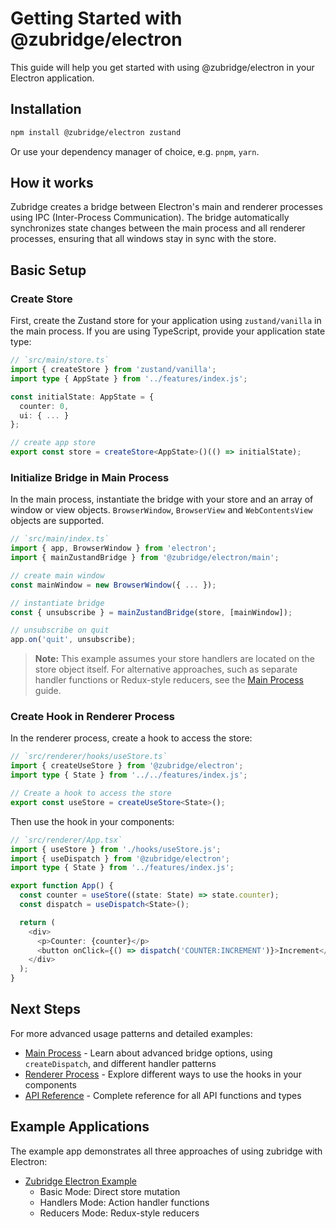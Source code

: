 # Getting Started with @zubridge/electron

This guide will help you get started with using @zubridge/electron in your Electron application.

## Installation

```bash
npm install @zubridge/electron zustand
```

Or use your dependency manager of choice, e.g. `pnpm`, `yarn`.

## How it works

Zubridge creates a bridge between Electron's main and renderer processes using IPC (Inter-Process Communication). The bridge automatically synchronizes state changes between the main process and all renderer processes, ensuring that all windows stay in sync with the store.

## Basic Setup

### Create Store

First, create the Zustand store for your application using `zustand/vanilla` in the main process. If you are using TypeScript, provide your application state type:

```ts
// `src/main/store.ts`
import { createStore } from 'zustand/vanilla';
import type { AppState } from '../features/index.js';

const initialState: AppState = {
  counter: 0,
  ui: { ... }
};

// create app store
export const store = createStore<AppState>()(() => initialState);
```

### Initialize Bridge in Main Process

In the main process, instantiate the bridge with your store and an array of window or view objects. `BrowserWindow`, `BrowserView` and `WebContentsView` objects are supported.

```ts
// `src/main/index.ts`
import { app, BrowserWindow } from 'electron';
import { mainZustandBridge } from '@zubridge/electron/main';

// create main window
const mainWindow = new BrowserWindow({ ... });

// instantiate bridge
const { unsubscribe } = mainZustandBridge(store, [mainWindow]);

// unsubscribe on quit
app.on('quit', unsubscribe);
```

> **Note:** This example assumes your store handlers are located on the store object itself. For alternative approaches, such as separate handler functions or Redux-style reducers, see the [Main Process](./main-process.md#advanced-bridge-options) guide.

### Create Hook in Renderer Process

In the renderer process, create a hook to access the store:

```ts
// `src/renderer/hooks/useStore.ts`
import { createUseStore } from '@zubridge/electron';
import type { State } from '../../features/index.js';

// Create a hook to access the store
export const useStore = createUseStore<State>();
```

Then use the hook in your components:

```ts
// `src/renderer/App.tsx`
import { useStore } from './hooks/useStore.js';
import { useDispatch } from '@zubridge/electron';
import type { State } from '../features/index.js';

export function App() {
  const counter = useStore((state: State) => state.counter);
  const dispatch = useDispatch<State>();

  return (
    <div>
      <p>Counter: {counter}</p>
      <button onClick={() => dispatch('COUNTER:INCREMENT')}>Increment</button>
    </div>
  );
}
```

## Next Steps

For more advanced usage patterns and detailed examples:

- [Main Process](./main-process.md) - Learn about advanced bridge options, using `createDispatch`, and different handler patterns
- [Renderer Process](./renderer-process.md) - Explore different ways to use the hooks in your components
- [API Reference](./api-reference.md) - Complete reference for all API functions and types

## Example Applications

The example app demonstrates all three approaches of using zubridge with Electron:

- [Zubridge Electron Example](https://github.com/goosewobbler/zubridge/tree/main/apps/electron-example)
  - Basic Mode: Direct store mutation
  - Handlers Mode: Action handler functions
  - Reducers Mode: Redux-style reducers
